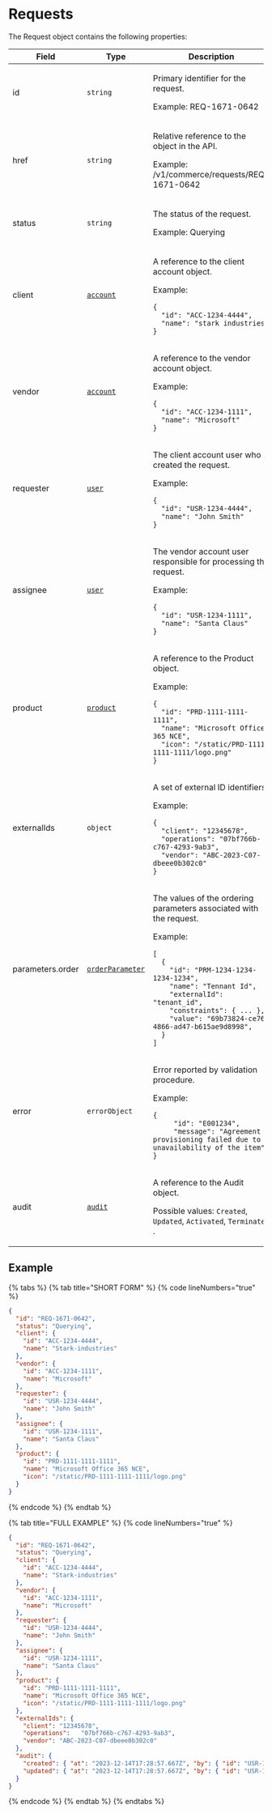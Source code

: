 # Requests

The Request object contains the following properties:

<table><thead><tr><th width="178">Field</th><th width="167">Type</th><th>Description</th></tr></thead><tbody><tr><td>id</td><td><code>string</code></td><td><p>Primary identifier for the request.</p><p>Example: REQ-1671-0642</p></td></tr><tr><td>href</td><td><code>string</code></td><td><p>Relative reference to the object in the API.</p><p>Example: /v1/commerce/requests/REQ-1671-0642</p></td></tr><tr><td>status</td><td><code>string</code></td><td><p>The status of the request.</p><p>Example: Querying</p></td></tr><tr><td>client</td><td><a href="../../accounts-api/account/#account-object"><code>account</code></a></td><td><p>A reference to the client account object.</p><p>Example:</p><pre class="language-json" data-overflow="wrap" data-line-numbers><code class="lang-json">{ 
  "id": "ACC-1234-4444",
  "name": "stark industries"
}
</code></pre></td></tr><tr><td>vendor</td><td><a href="../../accounts-api/account/"><code>account</code></a></td><td><p>A reference to the vendor account object.</p><p>Example:</p><pre class="language-json" data-overflow="wrap" data-line-numbers><code class="lang-json">{ 
  "id": "ACC-1234-1111",
  "name": "Microsoft"
}
</code></pre></td></tr><tr><td>requester</td><td><a href="../../accounts-api/users/#user-object"><code>user</code></a></td><td><p>The client account user who created the request.</p><p>Example:</p><pre class="language-json" data-overflow="wrap" data-line-numbers><code class="lang-json">{ 
  "id": "USR-1234-4444",
  "name": "John Smith"
}
</code></pre></td></tr><tr><td>assignee</td><td><a href="../../accounts-api/users/#user-object"><code>user</code></a></td><td><p>The vendor account user responsible for processing the request.</p><p>Example:</p><pre class="language-json" data-overflow="wrap" data-line-numbers><code class="lang-json">{ 
  "id": "USR-1234-1111",
  "name": "Santa Claus"
}
</code></pre></td></tr><tr><td>product</td><td><a href="../../catalog-api/product/"><code>product</code></a></td><td><p>A reference to the Product object.</p><p>Example:</p><pre class="language-json" data-overflow="wrap" data-line-numbers><code class="lang-json">{
  "id": "PRD-1111-1111-1111",
  "name": "Microsoft Office 365 NCE",
  "icon": "/static/PRD-1111-1111-1111/logo.png"
}
</code></pre></td></tr><tr><td>externalIds</td><td><code>object</code></td><td><p>A set of external ID identifiers.</p><p>Example:</p><pre class="language-json" data-overflow="wrap" data-line-numbers><code class="lang-json">{
  "client": "12345678",
  "operations":	"07bf766b-c767-4293-9ab3",
  "vendor": "ABC-2023-C07-dbeee0b302c0"
}
</code></pre></td></tr><tr><td>parameters.order</td><td><a href="../../common-api-objects/order-parameter.md"><code>orderParameter</code></a></td><td><p>The values of the ordering parameters associated with the request.</p><p>Example:</p><pre class="language-json" data-overflow="wrap" data-line-numbers><code class="lang-json">[
  {
    "id": "PRM-1234-1234-1234-1234",
    "name": "Tennant Id",
    "externalId": "tenant_id",
    "constraints": { ... },
    "value": "69b73824-ce76-4866-ad47-b615ae9d8998",
  }
]
</code></pre></td></tr><tr><td>error</td><td><code>errorObject</code></td><td><p>Error reported by validation procedure.</p><p>Example:</p><pre class="language-json" data-overflow="wrap" data-line-numbers><code class="lang-json">{
     "id": "E001234",
     "message": "Agreement provisioning failed due to unavailability of the item"
}
</code></pre></td></tr><tr><td>audit</td><td><a href="../../common-api-objects/audit.md"><code>audit</code></a></td><td><p>A reference to the Audit object.</p><p>Possible values: <code>Created</code>, <code>Updated</code>, <code>Activated</code>, <code>Terminated</code> .</p></td></tr></tbody></table>

## Example <a href="#example" id="example"></a>

{% tabs %}
{% tab title="SHORT FORM" %}
{% code lineNumbers="true" %}
```json
{
  "id": "REQ-1671-0642",
  "status": "Querying",
  "client": { 
    "id": "ACC-1234-4444",
    "name": "Stark-industries"
  },
  "vendor": { 
    "id": "ACC-1234-1111",
    "name": "Microsoft"
  },
  "requester": { 
    "id": "USR-1234-4444",
    "name": "John Smith"
  },
  "assignee": { 
    "id": "USR-1234-1111",
    "name": "Santa Claus"
  },
  "product": {
    "id": "PRD-1111-1111-1111",
    "name": "Microsoft Office 365 NCE",
    "icon": "/static/PRD-1111-1111-1111/logo.png"
  }
}
```
{% endcode %}
{% endtab %}

{% tab title="FULL EXAMPLE" %}
{% code lineNumbers="true" %}
```json
{
  "id": "REQ-1671-0642",
  "status": "Querying",
  "client": { 
    "id": "ACC-1234-4444",
    "name": "Stark-industries"
  },
  "vendor": { 
    "id": "ACC-1234-1111",
    "name": "Microsoft"
  },
  "requester": { 
    "id": "USR-1234-4444",
    "name": "John Smith"
  },
  "assignee": { 
    "id": "USR-1234-1111",
    "name": "Santa Claus"
  },
  "product": {
    "id": "PRD-1111-1111-1111",
    "name": "Microsoft Office 365 NCE",
    "icon": "/static/PRD-1111-1111-1111/logo.png"
  },
  "externalIds": {
    "client": "12345678",
    "operations":	"07bf766b-c767-4293-9ab3",
    "vendor": "ABC-2023-C07-dbeee0b302c0"
  },
  "audit": {
    "created": { "at": "2023-12-14T17:28:57.667Z", "by": { "id": "USR-1234-1234", "name": "John Smith" } },
    "updated": { "at": "2023-12-14T17:28:57.667Z", "by": { "id": "USR-1234-1234", "name": "John Smith" } }
  }
}
```
{% endcode %}
{% endtab %}
{% endtabs %}
